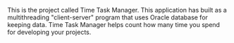 This is the project called Time Task Manager.
This application has built as a multithreading "client-server" program that uses 
Oracle database for keeping data.
Time Task Manager helps count how many time you spend for developing your
projects.
